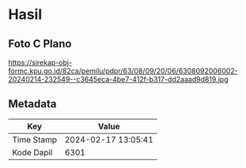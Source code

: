 # Hasil

## Foto C Plano

https://sirekap-obj-formc.kpu.go.id/82ca/pemilu/pdpr/63/08/09/20/06/6308092006002-20240214-232549--c3645eca-4be7-412f-b317-dd2aaad9d819.jpg


## Metadata

| Key        | Value               |
| ---------- | ------------------- |
| Time Stamp | 2024-02-17 13:05:41 |
| Kode Dapil | 6301                |



